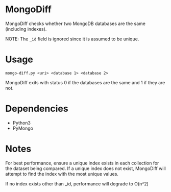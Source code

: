 # MongoDiff

MongoDiff checks whether two MongoDB databases are the same (including indexes).

NOTE: The `_id` field is ignored since it is assumed to be unique.

# Usage
`mongo-diff.py <uri> <database 1> <database 2>`

MongoDiff exits with status 0 if the databases are the same and 1 if they are not.

# Dependencies

- Python3
- PyMongo

# Notes

For best performance, ensure a unique index exists in each collection for the dataset being compared. If a unique index does not exist, MongoDiff will attempt to find the index with the most unique values.

If no index exists other than \_id, performance will degrade to O(n^2)

